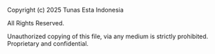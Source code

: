 Copyright (c) 2025 Tunas Esta Indonesia

All Rights Reserved.

Unauthorized copying of this file, via any medium is strictly prohibited.
Proprietary and confidential.
